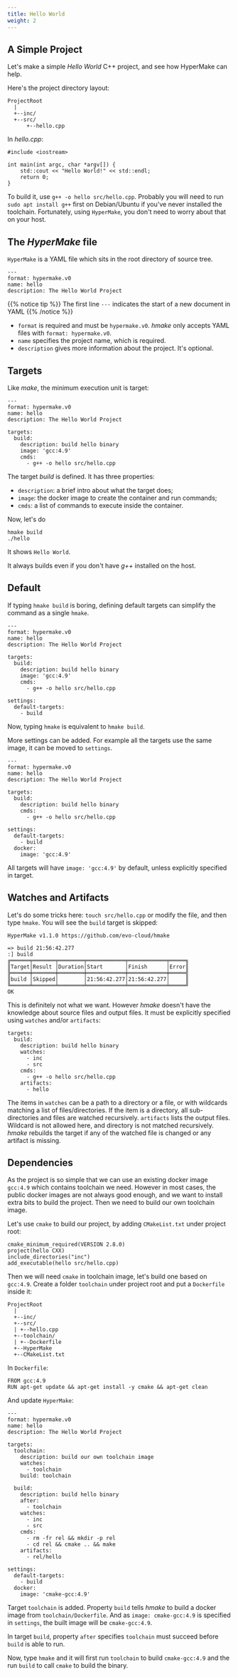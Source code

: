 ```yaml
---
title: Hello World
weight: 2
---
```

## A Simple Project

Let's make a simple _Hello World_ C++ project,
and see how HyperMake can help.

Here's the project directory layout:

```text
ProjectRoot
  |
  +--inc/
  +--src/
      +--hello.cpp
```

In _hello.cpp_:

```
#include <iostream>

int main(int argc, char *argv[]) {
    std::cout << "Hello World!" << std::endl;
    return 0;
}
```

To build it, use `g++ -o hello src/hello.cpp`.
Probably you will need to run `sudo apt install g++` first on Debian/Ubuntu if
you've never installed the toolchain.
Fortunately, using `HyperMake`, you don't need to worry about that on your host.

## The _HyperMake_ file

`HyperMake` is a YAML file which sits in the root directory of source tree.

```
---
format: hypermake.v0
name: hello
description: The Hello World Project
```

{{% notice tip %}}
The first line `---` indicates the start of a new document in YAML
{{% /notice %}}

- `format` is required and must be `hypermake.v0`.
  _hmake_ only accepts YAML files with `format: hypermake.v0`.
- `name` specifies the project name, which is required.
- `description` gives more information about the project. It's optional.

## Targets

Like _make_, the minimum execution unit is target:

```
---
format: hypermake.v0
name: hello
description: The Hello World Project

targets:
  build:
    description: build hello binary
    image: 'gcc:4.9'
    cmds:
      - g++ -o hello src/hello.cpp
```

The target _build_ is defined. It has three properties:

- `description`: a brief intro about what the target does;
- `image`: the docker image to create the container and run commands;
- `cmds`: a list of commands to execute inside the container.

Now, let's do

```
hmake build
./hello
```

It shows `Hello World`.

It always builds even if you don't have _g++_ installed on the host.

## Default

If typing `hmake build` is boring, defining default targets can simplify the
command as a single `hmake`.

```
---
format: hypermake.v0
name: hello
description: The Hello World Project

targets:
  build:
    description: build hello binary
    image: 'gcc:4.9'
    cmds:
      - g++ -o hello src/hello.cpp

settings:
  default-targets:
    - build
```

Now, typing `hmake` is equivalent to `hmake build`.

More settings can be added.
For example all the targets use the same image, it can be moved to `settings`.

```
---
format: hypermake.v0
name: hello
description: The Hello World Project

targets:
  build:
    description: build hello binary
    cmds:
      - g++ -o hello src/hello.cpp

settings:
  default-targets:
    - build
  docker:
    image: 'gcc:4.9'
```

All targets will have `image: 'gcc:4.9'` by default, unless explicitly specified
in target.

## Watches and Artifacts

Let's do some tricks here: `touch src/hello.cpp` or modify the file, and then
type `hmake`. You will see the `build` target is skipped:

```text
HyperMake v1.1.0 https://github.com/evo-cloud/hmake

=> build 21:56:42.277
:] build
╔══════╤═══════╤════════╤════════════╤════════════╤═════╗
║Target│Result │Duration│Start       │Finish      │Error║
╠══════╪═══════╪════════╪════════════╪════════════╪═════╣
║build │Skipped│        │21:56:42.277│21:56:42.277│     ║
╚══════╧═══════╧════════╧════════════╧════════════╧═════╝
OK
```

This is definitely not what we want.
However _hmake_ doesn't have the knowledge about source files and output files.
It must be explicitly specified using `watches` and/or `artifacts`:

```
targets:
  build:
    description: build hello binary
    watches:
      - inc
      - src
    cmds:
      - g++ -o hello src/hello.cpp
    artifacts:
      - hello
```

The items in `watches` can be a path to a directory or a file, or with wildcards
matching a list of files/directories.
If the item is a directory, all sub-directories and files are watched recursively.
`artifacts` lists the output files.
Wildcard is not allowed here, and directory is not matched recursively.
_hmake_ rebuilds the target if any of the watched file is changed or
any artifact is missing.

## Dependencies

As the project is so simple that we can use an existing docker image `gcc:4.9` which
contains toolchain we need.
However in most cases, the public docker images are not always good enough, and
we want to install extra bits to build the project.
Then we need to build our own toolchain image.

Let's use `cmake` to build our project,
by adding `CMakeList.txt` under project root:

```
cmake_minimum_required(VERSION 2.8.0)
project(hello CXX)
include_directories("inc")
add_executable(hello src/hello.cpp)
```

Then we will need `cmake` in toolchain image, let's build one based on `gcc:4.9`.
Create a folder `toolchain` under project root and put a `Dockerfile` inside it:

```text
ProjectRoot
  |
  +--inc/
  +--src/
  | +--hello.cpp
  +--toolchain/
  | +--Dockerfile
  +--HyperMake
  +--CMakeList.txt
```

In `Dockerfile`:

```
FROM gcc:4.9
RUN apt-get update && apt-get install -y cmake && apt-get clean
```

And update `HyperMake`:

```
---
format: hypermake.v0
name: hello
description: The Hello World Project

targets:
  toolchain:
    description: build our own toolchain image
    watches:
      - toolchain
    build: toolchain

  build:
    description: build hello binary
    after:
      - toolchain
    watches:
      - inc
      - src
    cmds:
      - rm -fr rel && mkdir -p rel
      - cd rel && cmake .. && make
    artifacts:
      - rel/hello

settings:
  default-targets:
    - build
  docker:
    image: 'cmake-gcc:4.9'
```

Target `toolchain` is added. Property `build` tells _hmake_ to build a
docker image from `toolchain/Dockerfile`.
And as `image: cmake-gcc:4.9` is specified in `settings`,
the built image will be `cmake-gcc:4.9`.

In target `build`, property `after` specifies `toolchain` must succeed
before `build` is able to run.

Now, type `hmake` and it will first run `toolchain` to build `cmake-gcc:4.9` and
the run `build` to call `cmake` to build the binary.
